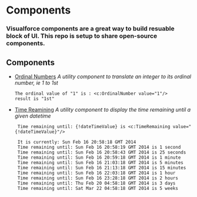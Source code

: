 # Components

### Visualforce components are a great way to build resuable block of UI. This repo is setup to share open-source components. 

## Components
  * [Ordinal Numbers](https://github.com/ApexComponents/Components/tree/master/OrdinalNumbers)
    *A utility component to translate an integer to its ordinal number, ie 1 to 1st*
     
     	The ordinal value of "1" is : <c:OrdinalNumber value="1"/>
     	result is "1st"
 * [Time Reamining](https://github.com/ApexComponents/Components/tree/master/TimeRemaining)
    *A utility component to display the time remaining until a given datetime*
     	
     	Time remaining until: {!dateTimeValue} is <c:TimeRemaining value="{!dateTimeValue}"/>
     	
     	It is currently: Sun Feb 16 20:58:18 GMT 2014
     	Time remaining until: Sun Feb 16 20:58:19 GMT 2014 is 1 second
        Time remaining until: Sun Feb 16 20:58:43 GMT 2014 is 25 seconds
        Time remaining until: Sun Feb 16 20:59:18 GMT 2014 is 1 minute
        Time remaining until: Sun Feb 16 21:03:18 GMT 2014 is 5 minutes
        Time remaining until: Sun Feb 16 21:13:18 GMT 2014 is 15 minutes
        Time remaining until: Sun Feb 16 22:03:18 GMT 2014 is 1 hour
        Time remaining until: Sun Feb 16 23:28:18 GMT 2014 is 2 hours
        Time remaining until: Thu Feb 20 04:58:18 GMT 2014 is 3 days
        Time remaining until: Sat Mar 22 04:58:18 GMT 2014 is 5 weeks

